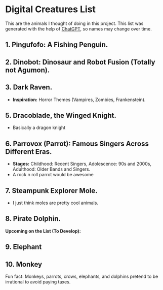 # Digital Creatures List
This are the animals I thought of doing in this project.
This list was generated with the help of [ChatGPT](https://chat.openai.com/), so names may change over time.

## 1. Pingufofo: A Fishing Penguin.

## 2. Dinobot: Dinosaur and Robot Fusion (Totally not Agumon).

## 3. Dark Raven.
   - **Inspiration:** Horror Themes (Vampires, Zombies, Frankenstein).

## 5. Dracoblade, the Winged Knight.
  - Basically a dragon knight

## 6. Parrovox (Parrot): Famous Singers Across Different Eras.
  - **Stages:** Childhood: Recent Singers, Adolescence: 90s and 2000s, Adulthood: Older Bands and Singers.
  - A rock n roll parrot would be awesome

## 7. Steampunk Explorer Mole.
- I just think moles are pretty cool animals.

## 8. Pirate Dolphin.

**Upcoming on the List (To Develop):**

## 9. Elephant
## 10. Monkey

Fun fact: Monkeys, parrots, crows, elephants, and dolphins pretend to be irrational to avoid paying taxes.

